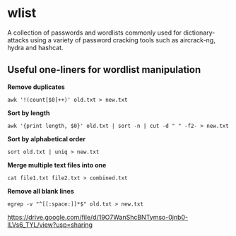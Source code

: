 # wlist
A collection of passwords and wordlists commonly used for dictionary-attacks using a variety of password cracking tools such as aircrack-ng, hydra and hashcat.

## Useful one-liners for wordlist manipulation
**Remove duplicates**
```
awk '!(count[$0]++)' old.txt > new.txt
```
**Sort by length**
```
awk '{print length, $0}' old.txt | sort -n | cut -d " " -f2- > new.txt
```

**Sort by alphabetical order**
```
sort old.txt | uniq > new.txt
```
**Merge multiple text files into one**
```
cat file1.txt file2.txt > combined.txt
```

**Remove all blank lines**
```
egrep -v "^[[:space:]]*$" old.txt > new.txt
```
https://drive.google.com/file/d/19O7WanShcBNTymso-0jnb0-lLVs6_TYL/view?usp=sharing
